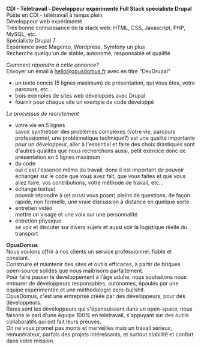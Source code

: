 **CDI - Télétravail - Développeur expérimenté Full Stack spécialiste Drupal**  
Poste en CDI - télétravail à temps plein  
Développeur web expérimenté  
Très bonne connaissance de la stack web: HTML, CSS, Javascript, PHP, MySQL, etc.  
Spécialiste Drupal 7  
Expérience avec Magento, Wordpress, Symfony un plus  
Recherche quelqu'un de stable, autonome, responsable et qualifié  

*Comment répondre à cette annonce?*  
Envoyer un email à hello@opusdomus.fr avec en titre "DevDrupal"   
- un texte concis (5 lignes maximum) de présentation, qui vous êtes, votre parcours, etc...  
- trois exemples de sites web développés avec Drupal  
- fournir pour chaque site un exemple de code développé  

*Le processus de recrutement*  
- votre vie en 5 lignes  
savoir synthétiser des problèmes complexes (votre vie, parcours professionnel, une problématique technique?) est une qualité importante pour un développeur, aller à l'essentiel et faire des choix drastiques sont d'autres qualités que nous recherchons aussi, petit exercice donc de présentation en 5 lignes maximum  
- du code  
oui c'est l'essence même du travail, donc il est important de pouvoir échanger sur le code que vous avez fait, que vous faites et que vous allez faire, vos contributions, votre méthode de travail, etc...  
- échange textuel  
pouvoir répondre à (et aussi vous poser) pleins de questions, de façon rapide, non formelle, une vraie discussion à distance en quelque sorte  
- entretien vidéo  
mettre un visage et une voix sur une personnalité  
- entretien physique  
se voir et discuter sur divers sujets et aussi voir la logistique réelle du transport  

**OpusDomus**  
Nous voulons offrir à nos clients un service professionnel, fiable et constant.   
Construire et maintenir des sites et outils efficaces, à partir de briques open-source solides que nous maîtrisons parfaitement.  
Pour faire passer le développement à l'âge adulte, nous souhaitons nous entourer de développeurs responsables, autonomes, épaulés par une équipe expérimentée et une méthodologie zero-bullshit.  
OpusDomus, c'est une entreprise créée par des développeurs, pour des développeurs.   
Rares sont les développeurs qui s'épanouissent dans un open-space, nous faisons le pari d'une équipe 100% en télétravail, s'appuyant sur des outils collaboratifs qui ont fait leurs preuves.  
On ne vous promet pas monts et merveilles mais un travail sérieux, rémunérateur, parfois des projets intéressants, et surtout stabilité et confort dans votre mission.
